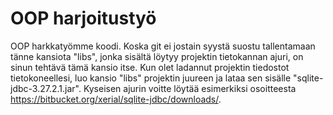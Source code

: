# OOP harjoitustyö

OOP harkkatyömme koodi. Koska git ei jostain syystä suostu tallentamaan tänne kansiota "libs", jonka sisältä löytyy projektin tietokannan ajuri, on sinun tehtävä tämä kansio itse. Kun olet ladannut projektin tiedostot tietokoneellesi, luo kansio "libs" projektin juureen ja lataa sen sisälle "sqlite-jdbc-3.27.2.1.jar". Kyseisen ajurin voitte löytää esimerkiksi osoitteesta https://bitbucket.org/xerial/sqlite-jdbc/downloads/.